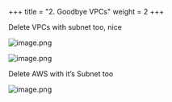 +++
title = "2. Goodbye VPCs"
weight = 2
+++


Delete VPCs with subnet too, nice


![image.png](/images/008-viii-clean-it-up/34-244363-image.png)


![image.png](/images/008-viii-clean-it-up/34-704573-image.png)


Delete AWS with it’s Subnet too


![image.png](/images/008-viii-clean-it-up/34-917093-image.png)



